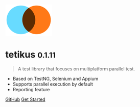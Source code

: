 ![logo](media/placeholder.svg)

# tetikus <small>0.1.11</small>

> A test library that focuses on multiplatform parallel test.

- Based on TestNG, Selenium and Appium
- Supports parallel execution by default
- Reporting feature

[GitHub](https://github.com/ubaifadhli/tetikus-core)
[Get Started](getting-started.md)